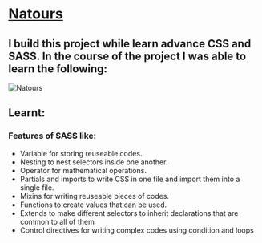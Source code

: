 # [Natours](https://natours1.vercel.app)

## I build this project while learn advance CSS and SASS. In the course of the project I was able  to learn the following:

![Natours](Natours.gif)


## Learnt:
### Features of  SASS like:
- Variable for storing reuseable codes.
- Nesting to nest selectors inside one another.
- Operator for mathematical operations.
- Partials and imports to write CSS in one file and import them into a single file.
- Mixins for writing reuseable pieces of codes. 
- Functions to create values that can be used.
- Extends to make different selectors to inherit declarations that are common to  all of them
- Control directives for writing complex codes using condition and loops
  


